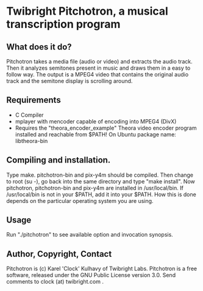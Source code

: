 Twibright Pitchotron, a musical transcription program
=====================================================

What does it do?
----------------
Pitchotron takes a media file (audio or video) and extracts the audio track.
Then it analyzes semitones present in music and draws them in a easy to
follow way. The output is a MPEG4 video that contains the original audio track
and the semitone display is scrolling around.

Requirements
------------
* C Compiler
* mplayer with mencoder capable of encoding into MPEG4 (DivX)
* Requires the "theora_encoder_example" Theora video encoder program installed and reachable from $PATH!
  On Ubuntu package name: libtheora-bin

Compiling and installation.
---------------------------
Type make. pitchotron-bin and pix-y4m should be compiled. Then change to
root (su -), go back into the same directory and type "make install". Now
pitchotron, pitchotron-bin and pix-y4m are installed in /usr/local/bin. If
/usr/local/bin is not in your $PATH, add it into your $PATH. How this is
done depends on the particular operating system you are using.

Usage
-----
Run "./pitchotron" to see available option and invocation synopsis.

Author, Copyright, Contact
--------------------------
Pitchotron is (c) Karel 'Clock' Kulhavy of Twibright Labs. Pitchotron is a free
software, released under the GNU Public License version 3.0. Send comments
to clock (at) twibright.com .

